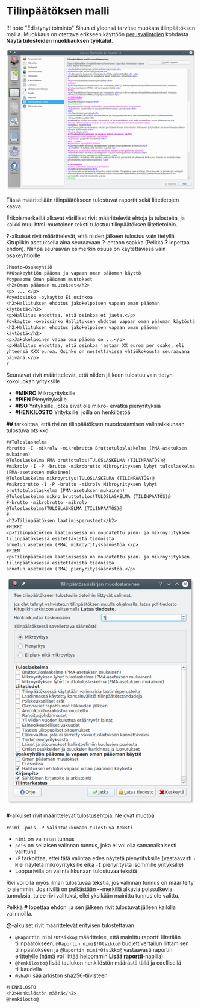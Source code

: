 # Tilinpäätöksen malli

!!! note "Edistynyt toiminto"
    Sinun ei yleensä tarvitse muokata tilinpäätöksen mallia. Muokkaus on otettava erikseen käyttöön [perusvalintojen](../perusvalinnat) kohdasta **Näytä tulosteiden muokkauksen työkalut**.

![](malli.png)

Tässä määritellään tilinpäätökseen tulostuvat raportit sekä liitetietojen kaava.

Erikoismerkeillä alkavat värilliset rivit määrittelevät ehtoja ja tulosteita, ja kaikki muu html-muotoinen teksti tulostuu tilinpäätöksen liitetietoihin.

**?**-alkuiset rivit määrittelevät, että niiden jälkeen tulostuu vain tietyllä Kitupiikin asetuksella aina seuraavaan **?**-ehtoon saakka (Pelkkä **?** lopettaa ehdon). Niinpä seuraavan esimerkin osuus on käytettävissä vain osakeyhtiöille

```
?Muoto=Osakeyhtiö
##Osakeyhtiön pääoma ja vapaan oman pääoman käyttö
#oypaaoma Oman pääoman muutokset
<h2>Oman pääoman muutokset</h2>
<p> ... </p>
#oyeiosinko -oykaytto Ei osinkoa
<h2>Hallituksen ehdotus jakokelpoisen vapaan oman pääoman käytöstä</h2>
<p>Hallitus ehdottaa, että osinkoa ei jaeta.</p>
#oykaytto -oyeiosinko Hallituksen ehdotus vapaan oman pääoman käytöstä
<h2>Hallituksen ehdotus jakokelpoisen vapaan oman pääoman käytöstä</h2>
<p>Jakokelpoinen vapaa oma pääoma on ...</p>
<p>Hallitus ehdottaa, että osinkoa jaetaan XX euroa per osake, eli yhteensä XXX euroa. Osinko on nostettavissa yhtiökokousta seuraavana päivänä.</p>
?
```

Seuraavat rivit määrittelevät, että niiden jälkeen tulostuu vain tietyn kokoluokan yrityksille

* **#MIKRO** Mikroyrityksille
* **#PIEN** Pienyrityksille
* **#ISO** Yrityksille, jotka eivät ole mikro- eivätkä pienyrityksiä
* **#HENKILOSTO** Yrityksille, joilla on henkilöstöä

**##** tarkoittaa, että rivi on tilinpäätöksen muodostamisen valintaikkunaan tulostuva otsikko

```
##Tuloslaskelma
#brutto -I -mikrolv -mikrobrutto Bruttotuloslaskelma (PMA-asetuksen mukainen)
@Tuloslaskelma PMA bruttotulos!TULOSLASKELMA (TILINPÄÄTÖS)@
#mikrolv -I -P -brutto -mikrobrutto Mikroyrityksen lyhyt tuloslaskelma (PMA-asetuksen mukainen)
@Tuloslaskelma mikroyritys!TULOSLASKELMA (TILINPÄÄTÖS)@
#mikrobrutto -I -P -brutto -mikrolv Mikroyrityksen lyhyt bruttotuloslaskelma (PMA-asetuksen mukainen)
@Tuloslaskelma mikro bruttotulos!TULOSLASKELMA (TILINPÄÄTÖS)@
#-brutto -mikrobrutto -mikrolv
@Tuloslaskelma!TULOSLASKELMA (TILINPÄÄTÖS)@
#
<h2>Tilinpäätöksen laatimisperusteet</h2>
#MIKRO
<p>Tilinpäätöksen laatimisessa on noudatettu pien- ja mikroyrityksen tilinpäätöksessä esitettävistä tiedoista
annetun asetuksen (PMA) mikroyrityssäänöstöä.</p>
#PIEN
<p>Tilinpäätöksen laatimisessa on noudatettu pien- ja mikroyrityksen tilinpäätöksessä esitettävistä tiedoista
annetun asetuksen (PMA) pienyrityssäänöstöä.</p>
```

![](muodostaminen.png)

**#**-alkuiset rivit määrittelevät tulostusehtoja. Ne ovat muotoa

`#nimi -pois -P Valintaikkunaan tulostuva teksti`

* `nimi` on valinnan tunnus
* `pois` on sellaisen valinnan tunnus, joka ei voi olla samanaikaisesti valittuna
* `-P` tarkoittaa, ettei tätä valintaa edes näytetä pienyrityksille (vastaavasti `-M` ei näytetä mikroyrityksille eikä `-I` pienyritystä isommille yrityksille)
* Loppurivillä on valintaikkunaan tulostuvaa tekstiä

Rivi voi olla myös ilman tulostuvaa tekstiä, jos valinnan tunnus on määritelty jo aiemmin. Jos rivillä on pelkästään **-**-merkillä alkavia poissulkevia tunnuksia, tulee rivi valituksi, ellei yksikään mainittu tunnus ole valittu.

Pelkkä **#** lopettaa ehdon, ja sen jälkeen rivit tulostuvat jälleen kaikilla valinnoilla.

**@**-alkuiset rivit määrittelevät erityisen tulostettavan

* `@Raportin nimi!Otsikko@` määrittelee, että mainittu raportti liitetään tilinpäätökseen, `@Raportin nimi$!Otsikko@` budjettivertailun liittämisen tilinpäätökseen ja `@Raportin nimi*Otsikko@` vastaavasti raportin erittelylle (nämä voi liittää helpommin **Lisää raportti**-napilla)
* `@henkilosto@` lisää taulukon henkilöstön määrästä tällä ja edellisellä tilikaudella
* `@sha@` lisää arkiston sha256-tiivisteen

```
#HENKILOSTO
<h2>Henkilöstön määrä</h2>
@henkilosto@
```
